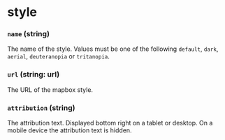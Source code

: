 # style

### `name` (**string**)

The name of the style. Values must be one of the following `default`, `dark`, `aerial`, `deuteranopia` or `tritanopia`.

### `url` (**string: url**)

The URL of the mapbox style.

### `attribution` (**string**)

The attribution text. Displayed bottom right on a tablet or desktop. On a mobile device the attribution text is hidden.
